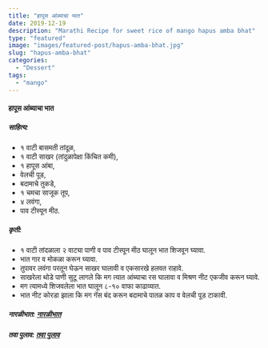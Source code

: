 ```yaml
---
title: "हापूस आंब्याचा भात"
date: 2019-12-19
description: "Marathi Recipe for sweet rice of mango hapus amba bhat"
type: "featured"
image: "images/featured-post/hapus-amba-bhat.jpg"
slug: "hapus-amba-bhat"
categories: 
  - "Dessert"
tags:
  - "mango"
---
```


#### हापूस आंब्याचा भात 



##### साहित्य:


- १ वाटी बासमती तांदूळ,
- १ वाटी साखर (तांदुळापेक्षा किंचित कमी),
- १ हापूस आंबा,
- वेलची पूड,
- बदामाचे तुकडे,
- १ चमचा साजूक तूप,
- ४ लवंगा,
- पाव टीस्पून मीठ. 



##### कृती:


- १ वाटी तांदळाला २ वाट्या पाणी व पाव टीस्पून मीठ घालून भात शिजवून घ्यावा.
- भात गार व मोकळा करून घ्यावा.
- तुपावर लवंगा परतून घेऊन साखर घालावी व एकसारखे हलवत राहावे.
- साखरेला थोडे पाणी सुटू लागले कि मग त्यात आंब्याचा रस घालावा व मिश्रण नीट एकजीव करून घ्यावे.
- मग त्यामध्ये शिजवलेला भात घालून ८-१० वाफा काढाव्यात.
- भात नीट कोरडा झाला कि मग गॅस बंद करून बदामाचे पातळ काप व वेलची पूड टाकावी.



##### नारळीभात: [नारळीभात](/narali-bhat) 
##### तवा पुलाव: [तवा पुलाव](/tawa-pulao) 